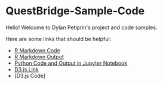 # QuestBridge-Sample-Code

Hello! Welcome to Dylan Petiprin's project and code samples. 

Here are some links that should be helpful:
* [R Markdown Code](https://github.com/dylanbpetiprin/hw06/tree/master/data)
* [R Markdown Output](https://github.com/dylanbpetiprin/hw06/blob/master/Homework%206.Rmd)
* [Python Code and Output in Jupyter Notebook](https://github.com/dylanbpetiprin/hw06/blob/master/Homework-6.md)
* [D3.js Link](https://dylanbpetiprin.github.io/data_viz_hw4/)
* [D3.js Code]

